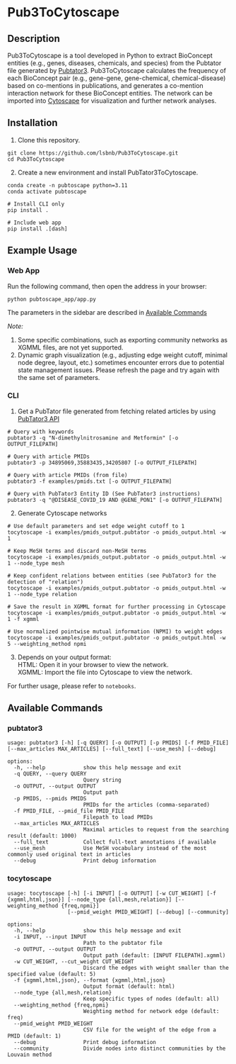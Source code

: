 # Pub3ToCytoscape

## Description

Pub3ToCytoscape is a tool developed in Python to extract BioConcept entities (e.g., genes, diseases, chemicals, and species) from the Pubtator file generated by [Pubtator3](https://www.ncbi.nlm.nih.gov/research/pubtator3/). Pub3ToCytoscape calculates the frequency of each BioConcept pair (e.g., gene-gene, gene-chemical, chemical-disease) based on co-mentions in publications, and generates a co-mention interaction network for these BioConcept entities. The network can be imported into [Cytoscape](https://cytoscape.org/) for visualization and further network analyses.

## Installation 

1. Clone this repository.
```
git clone https://github.com/lsbnb/Pub3ToCytoscape.git
cd Pub3ToCytoscape
```

2. Create a new environment and install PubTator3ToCytoscape.
```
conda create -n pubtoscape python=3.11
conda activate pubtoscape

# Install CLI only
pip install .

# Include web app
pip install .[dash]
```

## Example Usage

### Web App

Run the following command, then open the address in your browser:
```
python pubtoscape_app/app.py
```

The parameters in the sidebar are described in [Available Commands](#available-commands)

*Note:*
  1. Some specific combinations, such as exporting community networks as XGMML files, are not yet supported.
  2. Dynamic graph visualization (e.g., adjusting edge weight cutoff, minimal node degree, layout, etc.) sometimes encounter errors due to potential state management issues. Please refresh the page and try again with the same set of parameters.


### CLI

1. Get a PubTator file generated from fetching related articles by using [PubTator3 API](https://www.ncbi.nlm.nih.gov/research/pubtator3/api)  

```
# Query with keywords
pubtator3 -q "N-dimethylnitrosamine and Metformin" [-o OUTPUT_FILEPATH]

# Query with article PMIDs
pubtator3 -p 34895069,35883435,34205807 [-o OUTPUT_FILEPATH]

# Query with article PMIDs (from file)
pubtator3 -f examples/pmids.txt [-o OUTPUT_FILEPATH]

# Query with PubTator3 Entity ID (See PubTator3 instructions)
pubtator3 -q "@DISEASE_COVID_19 AND @GENE_PON1" [-o OUTPUT_FILEPATH]
```

2. Generate Cytoscape networks
  
```
# Use default parameters and set edge weight cutoff to 1
tocytoscape -i examples/pmids_output.pubtator -o pmids_output.html -w 1

# Keep MeSH terms and discard non-MeSH terms
tocytoscape -i examples/pmids_output.pubtator -o pmids_output.html -w 1 --node_type mesh

# Keep confident relations between entities (see PubTator3 for the detection of "relation")
tocytoscape -i examples/pmids_output.pubtator -o pmids_output.html -w 1 --node_type relation

# Save the result in XGMML format for further processing in Cytoscape
tocytoscape -i examples/pmids_output.pubtator -o pmids_output.html -w 1 -f xgmml

# Use normalized pointwise mutual information (NPMI) to weight edges
tocytoscape -i examples/pmids_output.pubtator -o pmids_output.html -w 5 --weighting_method npmi
```

3. Depends on your output format:  
    HTML: Open it in your browser to view the network.  
    XGMML: Import the file into Cytoscape to view the network.

For further usage, please refer to `notebooks`.

## Available Commands

### pubtator3
```
usage: pubtator3 [-h] [-q QUERY] [-o OUTPUT] [-p PMIDS] [-f PMID_FILE] [--max_articles MAX_ARTICLES] [--full_text] [--use_mesh] [--debug]

options:
  -h, --help            show this help message and exit
  -q QUERY, --query QUERY
                        Query string
  -o OUTPUT, --output OUTPUT
                        Output path
  -p PMIDS, --pmids PMIDS
                        PMIDs for the articles (comma-separated)
  -f PMID_FILE, --pmid_file PMID_FILE
                        Filepath to load PMIDs
  --max_articles MAX_ARTICLES
                        Maximal articles to request from the searching result (default: 1000)
  --full_text           Collect full-text annotations if available
  --use_mesh            Use MeSH vocabulary instead of the most commonly used original text in articles
  --debug               Print debug information
```

### tocytoscape
```
usage: tocytoscape [-h] [-i INPUT] [-o OUTPUT] [-w CUT_WEIGHT] [-f {xgmml,html,json}] [--node_type {all,mesh,relation}] [--weighting_method {freq,npmi}]
                   [--pmid_weight PMID_WEIGHT] [--debug] [--community]

options:
  -h, --help            show this help message and exit
  -i INPUT, --input INPUT
                        Path to the pubtator file
  -o OUTPUT, --output OUTPUT
                        Output path (default: [INPUT FILEPATH].xgmml)
  -w CUT_WEIGHT, --cut_weight CUT_WEIGHT
                        Discard the edges with weight smaller than the specified value (default: 5)
  -f {xgmml,html,json}, --format {xgmml,html,json}
                        Output format (default: html)
  --node_type {all,mesh,relation}
                        Keep specific types of nodes (default: all)
  --weighting_method {freq,npmi}
                        Weighting method for network edge (default: freq)
  --pmid_weight PMID_WEIGHT
                        CSV file for the weight of the edge from a PMID (default: 1)
  --debug               Print debug information
  --community           Divide nodes into distinct communities by the Louvain method
```
